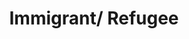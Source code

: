 ---
pid: fs94
title: Immigrant/ Refugee
location_transcription: South Philly
coordinates: "[-75.2080495, 39.9149572]"
zipcode: '19114'
gen_neighborhood: Northeast Philadelphia
neighborhood: Torresdale
outside_phl: 
age: '18'
age_range: 13-19
instagram: 
image_file_name: fs_94.jpg
proposal_transcription: |-
  The importance of the past.
  rock people history
topic: History,Immigration
topic_summary: 0, 0
type: Other No Form
keywords_other: 
credit: Winnie Chan
image_labels: 
twitter: 
facebook: 
permalink: "/monuments/fs94/"
layout: item-page
---